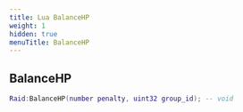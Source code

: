 ```yaml
---
title: Lua BalanceHP
weight: 1
hidden: true
menuTitle: BalanceHP
---
```

## BalanceHP
```lua
Raid:BalanceHP(number penalty, uint32 group_id); -- void
```